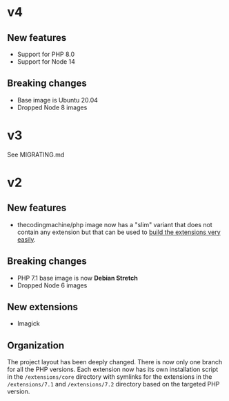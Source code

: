 # v4

## New features

- Support for PHP 8.0
- Support for Node 14

## Breaking changes

- Base image is Ubuntu 20.04
- Dropped Node 8 images

# v3

See MIGRATING.md

# v2

## New features

- thecodingmachine/php image now has a "slim" variant that does not contain any extension but that can be used
  to [build the extensions very easily](https://github.com/thecodingmachine/docker-images-php/blob/dfdaa984f0fcc3d66a1b9fef5a6643582deb4d0d/README.md#compiling-extensions-in-the-slim-image).

## Breaking changes

- PHP 7.1 base image is now **Debian Stretch**
- Dropped Node 6 images

## New extensions

- Imagick

## Organization

The project layout has been deeply changed. There is now only one branch for all the PHP versions.
Each extension now has its own installation script in the `/extensions/core` directory with symlinks for the 
extensions in the `/extensions/7.1` and `/extensions/7.2` directory based on the targeted PHP version.
